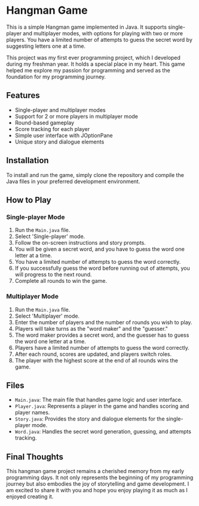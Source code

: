 # Hangman Game

This is a simple Hangman game implemented in Java. It supports single-player and multiplayer modes, with options for playing with two or more players. You have a limited number of attempts to guess the secret word by suggesting letters one at a time.

This project was my first ever programming project, which I developed during my freshman year. It holds a special place in my heart. This game helped me explore my passion for programming and served as the foundation for my programming journey.

## Features

- Single-player and multiplayer modes
- Support for 2 or more players in multiplayer mode
- Round-based gameplay
- Score tracking for each player
- Simple user interface with JOptionPane
- Unique story and dialogue elements

## Installation

To install and run the game, simply clone the repository and compile the Java files in your preferred development environment.

## How to Play

### Single-player Mode

1. Run the `Main.java` file.
2. Select 'Single-player' mode.
3. Follow the on-screen instructions and story prompts.
4. You will be given a secret word, and you have to guess the word one letter at a time.
5. You have a limited number of attempts to guess the word correctly.
6. If you successfully guess the word before running out of attempts, you will progress to the next round.
7. Complete all rounds to win the game.

### Multiplayer Mode

1. Run the `Main.java` file.
2. Select 'Multiplayer' mode.
3. Enter the number of players and the number of rounds you wish to play.
4. Players will take turns as the "word maker" and the "guesser."
5. The word maker provides a secret word, and the guesser has to guess the word one letter at a time.
6. Players have a limited number of attempts to guess the word correctly.
7. After each round, scores are updated, and players switch roles.
8. The player with the highest score at the end of all rounds wins the game.

## Files

- `Main.java`: The main file that handles game logic and user interface.
- `Player.java`: Represents a player in the game and handles scoring and player names.
- `Story.java`: Provides the story and dialogue elements for the single-player mode.
- `Word.java`: Handles the secret word generation, guessing, and attempts tracking.

## Final Thoughts

This hangman game project remains a cherished memory from my early programming days. It not only represents the beginning of my programming journey but also embodies the joy of storytelling and game development. I am excited to share it with you and hope you enjoy playing it as much as I enjoyed creating it.
